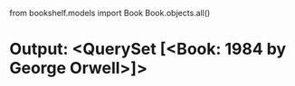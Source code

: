 from bookshelf.models import Book
Book.objects.all()
# Output: <QuerySet [<Book: 1984 by George Orwell>]>

